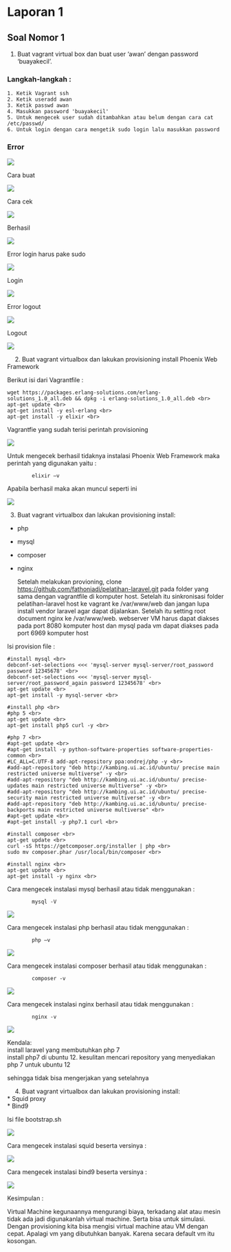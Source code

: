 # Laporan 1

## Soal Nomor 1
1. Buat vagrant virtual box dan buat user ‘awan’ dengan password ‘buayakecil’.

### Langkah-langkah :

	1. Ketik Vagrant ssh
	2. Ketik useradd awan
	3. Ketik passwd awan
	4. Masukkan password 'buayakecil'
	5. Untuk mengecek user sudah ditambahkan atau belum dengan cara cat /etc/passwd/
	6. Untuk login dengan cara mengetik sudo login lalu masukkan password

### Error
![](/laporan-1/images/1-error.png)


Cara buat

![](https://github.com/ilyasbp/awan2018/blob/master/images/1-cara-buat.png?raw=true)


Cara cek

![](https://github.com/ilyasbp/awan2018/blob/master/images/1-cara-cek.png?raw=true)


Berhasil

![](https://github.com/ilyasbp/awan2018/blob/master/images/1-berhasil.png?raw=true)

Error login harus pake sudo

![](https://github.com/ilyasbp/awan2018/blob/master/images/1-error-login-harus-pake-sudo.png?raw=true)

Login

![](https://github.com/ilyasbp/awan2018/blob/master/images/1-login.png?raw=true)

Error logout

![](https://github.com/ilyasbp/awan2018/blob/master/images/1-error-logout.png?raw=true)

Logout

![](https://github.com/ilyasbp/awan2018/blob/master/images/1-logout.png?raw=true)

 
2. Buat vagrant virtualbox dan lakukan provisioning install Phoenix Web Framework

Berikut isi dari Vagrantfile :

	wget https://packages.erlang-solutions.com/erlang-solutions_1.0_all.deb && dpkg -i erlang-solutions_1.0_all.deb <br>
	apt-get update <br>
	apt-get install -y esl-erlang <br>
	apt-get install -y elixir <br>

Vagrantfie yang sudah terisi perintah provisioning

![](https://github.com/ilyasbp/awan2018/blob/master/images/2-file-provision.png?raw=true)

Untuk mengecek berhasil tidaknya instalasi Phoenix Web Framework maka perintah yang digunakan yaitu :

			elixir –v

Apabila berhasil maka akan muncul seperti ini

![](https://github.com/ilyasbp/awan2018/blob/master/images/2-install-phoenix.png?raw=true)

3. Buat vagrant virtualbox dan lakukan provisioning install:
* php
* mysql
* composer
* nginx

	Setelah melakukan provioning, clone https://github.com/fathoniadi/pelatihan-laravel.git pada folder yang sama dengan vagrantfile di komputer host. Setelah itu sinkronisasi folder pelatihan-laravel host ke vagrant ke /var/www/web dan jangan lupa install vendor laravel agar dapat dijalankan. Setelah itu setting root document nginx ke /var/www/web. webserver VM harus dapat diakses pada port 8080 komputer host dan mysql pada vm dapat diakses pada port 6969 komputer host

Isi provision file :

	#install mysql <br>
	debconf-set-selections <<< 'mysql-server mysql-server/root_password password 12345678' <br>
	debconf-set-selections <<< 'mysql-server mysql-server/root_password_again password 12345678' <br>
	apt-get update <br>
	apt-get install -y mysql-server <br>

	#install php <br>
	#php 5 <br>
	apt-get update <br>
	apt-get install php5 curl -y <br>

	#php 7 <br>
	#apt-get update <br>
	#apt-get install -y python-software-properties software-properties-common <br>
	#LC_ALL=C.UTF-8 add-apt-repository ppa:ondrej/php -y <br>
	#add-apt-repository "deb http://kambing.ui.ac.id/ubuntu/ precise main restricted universe multiverse" -y <br>
	#add-apt-repository "deb http://kambing.ui.ac.id/ubuntu/ precise-updates main restricted universe multiverse" -y <br>
	#add-apt-repository "deb http://kambing.ui.ac.id/ubuntu/ precise-security main restricted universe multiverse" -y <br>
	#add-apt-repository "deb http://kambing.ui.ac.id/ubuntu/ precise-backports main restricted universe multiverse" <br>
	#apt-get update <br>
	#apt-get install -y php7.1 curl <br>

	#install composer <br>
	apt-get update <br>
	curl -sS https://getcomposer.org/installer | php <br>
	sudo mv composer.phar /usr/local/bin/composer <br>

	#install nginx <br>
	apt-get update <br>
	apt-get install -y nginx <br>

Cara mengecek instalasi mysql berhasil atau tidak menggunakan :

			mysql -V

![](https://github.com/ilyasbp/awan2018/blob/master/images/3-install-mysql.png?raw=true)

Cara mengecek instalasi php berhasil atau tidak menggunakan :

			php –v

![](https://github.com/ilyasbp/awan2018/blob/master/images/3-install-php.png?raw=true)


Cara mengecek instalasi composer berhasil atau tidak menggunakan :

			composer -v

![](https://github.com/ilyasbp/awan2018/blob/master/images/3-install-composer.png?raw=true)

Cara mengecek instalasi nginx berhasil atau tidak menggunakan :

			nginx -v

![](https://github.com/ilyasbp/awan2018/blob/master/images/3-install-nginx.png?raw=true)


Kendala: <br>
install laravel yang membutuhkan php 7 <br>
install php7 di ubuntu 12. kesulitan mencari repository yang menyediakan php 7 untuk ubuntu 12 <br>

sehingga tidak bisa mengerjakan yang setelahnya


 
4. Buat vagrant virtualbox dan lakukan provisioning install: <br>
	* Squid proxy <br>
	* Bind9 <br>
	
Isi file bootstrap.sh

![](https://github.com/ilyasbp/awan2018/blob/master/images/4-file-provision.png?raw=true)

Cara mengecek instalasi squid beserta versinya :

![](https://github.com/ilyasbp/awan2018/blob/master/images/4-squid.png?raw=true)

Cara mengecek instalasi bind9 beserta versinya :

![](https://github.com/ilyasbp/awan2018/blob/master/images/4-bind9.png?raw=true)

Kesimpulan :

Virtual Machine kegunaannya mengurangi biaya, terkadang alat atau mesin tidak ada jadi digunakanlah virtual machine. Serta bisa untuk simulasi.
Dengan provisioning kita bisa mengisi virtual machine atau VM dengan cepat. Apalagi vm yang dibutuhkan banyak. Karena secara default vm itu kosongan.
